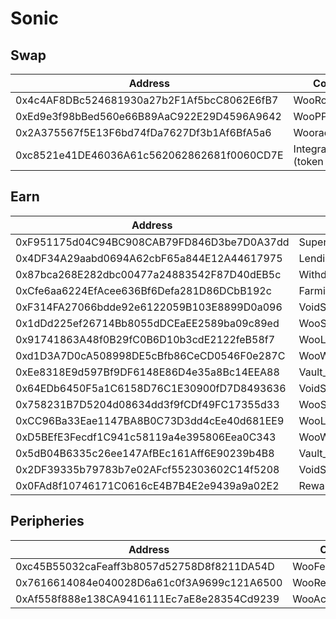 # Sonic

## Swap

<table><thead><tr><th width="463">Address</th><th>Contract</th></tr></thead><tbody><tr><td>0x4c4AF8DBc524681930a27b2F1Af5bcC8062E6fB7</td><td>WooRouterV2</td></tr><tr><td>0xEd9e3f98bBed560e66B89AaC922E29D4596A9642</td><td>WooPPV2</td></tr><tr><td>0x2A375567f5E13F6bd74fDa7627Df3b1Af6BfA5a6</td><td>WooracleV2.1</td></tr><tr><td>0xc8521e41DE46036A61c562062862681f0060CD7E</td><td>IntegrationHelper (token info)</td></tr></tbody></table>

## Earn

<table><thead><tr><th width="463">Address</th><th>Contract</th></tr></thead><tbody><tr><td>0xF951175d04C94BC908CAB79FD846D3be7D0A37dd</td><td>SuperChargerVault_S</td></tr><tr><td>0x4DF34A29aabd0694A62cbF65a844E12A44617975</td><td>LendingManager_S</td></tr><tr><td>0x87bca268E282dbc00477a24883542F87D40dEB5c</td><td>WithdrawManager_S</td></tr><tr><td>0xCfe6aa6224EfAcee636Bf6Defa281D86DCbB192c</td><td>FarmingVault_S</td></tr><tr><td>0xF314FA27066bdde92e6122059B103E8899D0a096</td><td>VoidStrategy_S</td></tr><tr><td>0x1dDd225ef26714Bb8055dDCEaEE2589ba09c89ed</td><td>WooSuperChargerVaultV2_WETH</td></tr><tr><td>0x91741863A48f0B29fC0B6D10b3cdE2122feB58f7</td><td>WooLendingManager_WETH</td></tr><tr><td>0xd1D3A7D0cA508998DE5cBfb86CeCD0546F0e287C</td><td>WooWithdrawManagerV2_WETH</td></tr><tr><td>0xEe8318E9d597Bf9DF6148E86D4e35a8Bc14EEA88</td><td>Vault_WETH</td></tr><tr><td>0x64EDb6450F5a1C6158D76C1E30900fD7D8493636</td><td>VoidStrategy_WETH</td></tr><tr><td>0x758231B7D5204d08634dd3f9fCDf49FC17355d33</td><td>WooSuperChargerVaultV2_USDC.e</td></tr><tr><td>0xCC96Ba33Eae1147BA8B0C73D3dd4cEe40d681EE9</td><td>WooLendingManager_USDC.e</td></tr><tr><td>0xD5BEfE3Fecdf1C941c58119a4e395806Eea0C343</td><td>WooWithdrawManagerV2_USDC.e</td></tr><tr><td>0x5dB04B6335c26ee147AfBEc161Aff6E90239b4B8</td><td>Vault_USDC.e</td></tr><tr><td>0x2DF39335b79783b7e02AFcf552303602C14f5208</td><td>VoidStrategy_USDC.e</td></tr><tr><td>0x0FAd8f10746171C0616cE4B7B4E2e9439a9a02E2</td><td>RewardMasterchef</td></tr></tbody></table>

## Peripheries

<table><thead><tr><th width="472">Address</th><th>Contract</th></tr></thead><tbody><tr><td>0xc45B55032caFeaff3b8057d52758D8f8211DA54D</td><td>WooFeeManager</td></tr><tr><td>0x7616614084e040028D6a61c0f3A9699c121A6500</td><td>WooRebateManager</td></tr><tr><td>0xAf558f888e138CA9416111Ec7aE8e28354Cd9239</td><td>WooAccessManager</td></tr></tbody></table>
